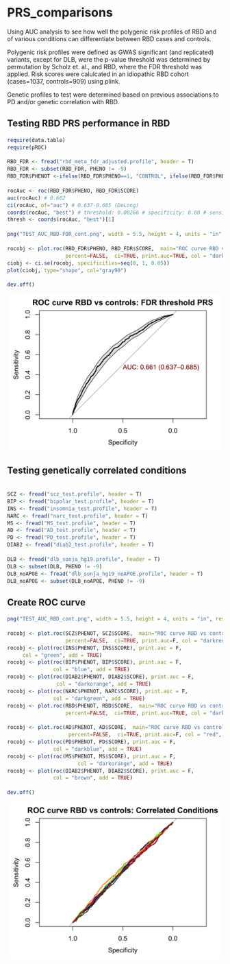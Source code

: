 # PRS_comparisons
Using AUC analysis to see how well the polygenic risk profiles of RBD and of various conditions can differentiate between RBD cases and controls.  

Polygenic risk profiles were defined as GWAS significant (and replicated) variants, except for DLB, were the p-value threshold was determined by permutation by Scholz et. al., and RBD, where the FDR threshold was applied. Risk scores were calulcated in an idiopathic RBD cohort (cases=1037, controls=909) using plink.  

Genetic profiles to test were determined based on previous associations to PD and/or genetic correlation with RBD. 

## Testing RBD PRS performance in RBD
```R
require(data.table)
require(pROC)

RBD_FDR <- fread("rbd_meta_fdr_adjusted.profile", header = T)
RBD_FDR <- subset(RBD_FDR, PHENO != -9)
RBD_FDR$PHENOT <-ifelse(RBD_FDR$PHENO==1, "CONTROL", ifelse(RBD_FDR$PHENO==2,"RBD", NA))

rocAuc <- roc(RBD_FDR$PHENO, RBD_FDR$SCORE)
auc(rocAuc) # 0.662
ci(rocAuc, of="auc") # 0.637-0.685 (DeLong)
coords(rocAuc, "best") # threshold: 0.00266 # specificity: 0.60 # sensitivity: 0.66
thresh <- coords(rocAuc, "best")[1]

png("TEST_AUC_RBD-FDR_cont.png", width = 5.5, height = 4, units = "in", res = 300)

rocobj <- plot.roc(RBD_FDR$PHENO, RBD_FDR$SCORE,  main="ROC curve RBD vs controls",
                   percent=FALSE,  ci=TRUE, print.auc=TRUE, col = "darkred")
ciobj <- ci.se(rocobj, specificities=seq(0, 1, 0.05))
plot(ciobj, type="shape", col="gray90")

dev.off()
```
![RBD FDR AUC](TEST_AUC_RBD-FDR_cont.png)


## Testing genetically correlated conditions 
```R

SCZ <- fread("scz_test.profile", header = T) 
BIP <- fread("bipolar_test.profile", header = T)
INS <- fread("insomnia_test.profile", header = T)
NARC <- fread("narc_test.profile", header = T)
MS <- fread("MS_test.profile", header = T)
AD <- fread("AD_test.profile", header = T)
PD <- fread("PD_test.profile", header = T)
DIAB2 <- fread("diab2_test.profile", header = T)

DLB <- fread("dlb_sonja_hg19.profile", header = T)
DLB <- subset(DLB, PHENO != -9)
DLB_noAPOE <- fread("dlb_sonja_hg19_noAPOE.profile", header = T)
DLB_noAPOE <- subset(DLB_noAPOE, PHENO != -9)
````

## Create ROC curve
```R
png("TEST_AUC_RBD_cont.png", width = 5.5, height = 4, units = "in", res = 300)

rocobj <- plot.roc(SCZ$PHENOT, SCZ$SCORE,  main="ROC curve RBD vs controls: Correlated Conditions",
                   percent=FALSE,  ci=TRUE, print.auc=F, col = "darkred")
rocobj <- plot(roc(INS$PHENOT, INS$SCORE), print.auc = F, 
     col = "green", add = TRUE)
rocobj <- plot(roc(BIP$PHENOT, BIP$SCORE), print.auc = F, 
               col = "blue", add = TRUE)
rocobj <- plot(roc(DIAB2$PHENOT, DIAB2$SCORE), print.auc = F, 
                col = "darkorange", add = TRUE)
rocobj <- plot(roc(NARC$PHENOT, NARC$SCORE), print.auc = F, 
               col = "darkgreen", add = TRUE)
rocobj <- plot.roc(RBD$PHENOT, RBD$SCORE,  main="ROC curve RBD vs controls",
                   percent=FALSE,  ci=TRUE, print.auc=TRUE, col = "darkblue", add = TRUE)

rocobj <- plot.roc(AD$PHENOT, AD$SCORE,  main="ROC curve RBD vs controls",
                    percent=FALSE,  ci=TRUE, print.auc=F, col = "red", add = TRUE)
rocobj <- plot(roc(PD$PHENOT, PD$SCORE), print.auc = F, 
               col = "darkblue", add = TRUE)
rocobj <- plot(roc(MS$PHENOT, MS$SCORE), print.auc = F, 
                       col = "darkorange", add = TRUE)
rocobj <- plot(roc(DIAB2$PHENOT, DIAB2$SCORE), print.auc = F, 
               col = "brown", add = TRUE)

dev.off()
```
![ROC Results](TEST_AUC_RBD_cont.png)
